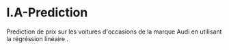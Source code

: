 # I.A-Prediction
 Prediction de prix sur les voitures d'occasions de la marque Audi en utilisant la régréssion linéaire .
